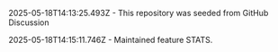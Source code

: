 2025-05-18T14:13:25.493Z - This repository was seeded from GitHub Discussion 

2025-05-18T14:15:11.746Z - Maintained feature STATS.

